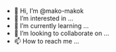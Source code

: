 - 👋 Hi, I’m @mako-makok
- 👀 I’m interested in ...
- 🌱 I’m currently learning ...
- 💞️ I’m looking to collaborate on ...
- 📫 How to reach me ...

<!---
mako-makok/mako-makok is a ✨ special ✨ repository because its `README.md` (this file) appears on your GitHub profile.
You can click the Preview link to take a look at your changes.
--->
